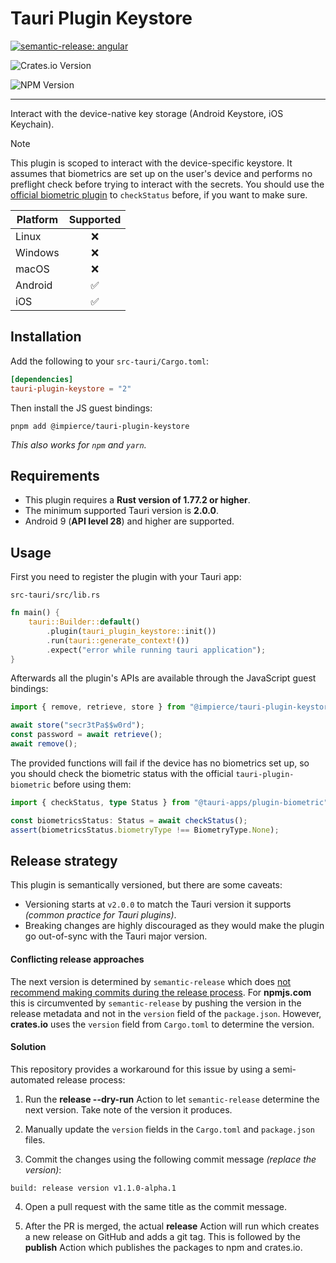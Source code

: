 # Tauri Plugin Keystore

[![semantic-release: angular](https://img.shields.io/badge/semantic--release-angular-e10079?logo=semantic-release)](https://github.com/semantic-release/semantic-release)

![Crates.io Version](https://img.shields.io/crates/v/tauri-plugin-keystore)

![NPM Version](https://img.shields.io/npm/v/%40impierce%2Ftauri-plugin-keystore)

---

Interact with the device-native key storage (Android Keystore, iOS Keychain).

> [!NOTE]  
> This plugin is scoped to interact with the device-specific keystore. It assumes that biometrics are set up on the user's device and performs no preflight check before trying to interact with the secrets. You should use the [official biometric plugin](https://github.com/tauri-apps/plugins-workspace/tree/v2/plugins/biometric) to `checkStatus` before, if you want to make sure.

| Platform | Supported |
| -------- | :-------: |
| Linux    |    ❌     |
| Windows  |    ❌     |
| macOS    |    ❌     |
| Android  |    ✅     |
| iOS      |    ✅     |

## Installation

Add the following to your `src-tauri/Cargo.toml`:

```toml
[dependencies]
tauri-plugin-keystore = "2"
```

Then install the JS guest bindings:

```shell
pnpm add @impierce/tauri-plugin-keystore
```

_This also works for `npm` and `yarn`._

## Requirements

- This plugin requires a **Rust version of 1.77.2 or higher**.
- The minimum supported Tauri version is **2.0.0**.
- Android 9 (**API level 28**) and higher are supported.

## Usage

First you need to register the plugin with your Tauri app:

`src-tauri/src/lib.rs`

```rust
fn main() {
    tauri::Builder::default()
        .plugin(tauri_plugin_keystore::init())
        .run(tauri::generate_context!())
        .expect("error while running tauri application");
}
```

Afterwards all the plugin's APIs are available through the JavaScript guest bindings:

```typescript
import { remove, retrieve, store } from "@impierce/tauri-plugin-keystore";

await store("secr3tPa$$w0rd");
const password = await retrieve();
await remove();
```

The provided functions will fail if the device has no biometrics set up, so you should check the biometric status with the official `tauri-plugin-biometric` before using them:

```typescript
import { checkStatus, type Status } from "@tauri-apps/plugin-biometric";

const biometricsStatus: Status = await checkStatus();
assert(biometricsStatus.biometryType !== BiometryType.None);
```

## Release strategy

This plugin is semantically versioned, but there are some caveats:

- Versioning starts at `v2.0.0` to match the Tauri version it supports _(common practice for Tauri plugins)_.
- Breaking changes are highly discouraged as they would make the plugin go out-of-sync with the Tauri major version.

#### Conflicting release approaches

The next version is determined by `semantic-release` which does [not recommend making commits during the release process](https://semantic-release.gitbook.io/semantic-release/support/faq#making-commits-during-the-release-process-adds-significant-complexity).
For **npmjs.com** this is circumvented by `semantic-release` by pushing the version in the release metadata and not in the `version` field of the `package.json`.
However, **crates.io** uses the `version` field from `Cargo.toml` to determine the version.

#### Solution

This repository provides a workaround for this issue by using a semi-automated release process:

1. Run the **release --dry-run** Action to let `semantic-release` determine the next version. Take note of the version it produces.

2. Manually update the `version` fields in the `Cargo.toml` and `package.json` files.

3. Commit the changes using the following commit message _(replace the version)_:

```
build: release version v1.1.0-alpha.1
```

4. Open a pull request with the same title as the commit message.

5. After the PR is merged, the actual **release** Action will run which creates a new release on GitHub and adds a git tag. This is followed by the **publish** Action which publishes the packages to npm and crates.io.
